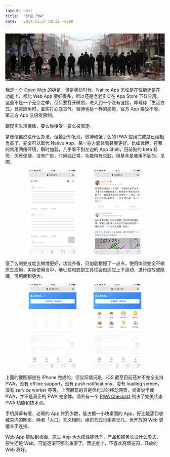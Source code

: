 ```yaml
---
layout: post
title:  "体验 PWA"
date:   2017-11-27 00:21 +0800
---
```


![低端人口](/files/2017/11/27/beijing.jpg)

我是一个 Open Web 的拥趸，但是移动时代，Native App 无论是在性能还是在功能上，都比 Web App 要好很多，所以还是老老实实在 App Store 下载应用。这虽不是一个无奈之举，但只要打开微信，进入到一个没有链接，却号称「生活方式」日常应用时，着实打心底丧气。微博也是一样的感觉，官方 App 接受不能，第三方 App 又倍受限制。

跟现实生活很像，要么你接受，要么被驱逐。

拿微信虽然没什么办法，但最近却发现，微博和饿了么的 PWA 应用完成度已经相当高了，完全可以取代 Native App，某一些方面体验甚至更好。比如微博，在我的常用网络环境，瞬时加载，几乎看不到左边的 App Shell，目前贴的 beta 标签，优雅便捷，没有广告，时间线正常，功能稍有欠缺，但基本是我用不到的，见图：

<div  style="text-align: center;">
<p>
<img src="/files/2017/11/27/weibo_app_shell.png" alt="weibo app shell" height="30%" width="30%" style="display: inline-block; margin: 0 5%;">
<img src="/files/2017/11/27/weibo.png" alt="weibo app shell" height="30%" width="30%" style="display: inline-block; margin: 0 5%;">
</p>
</div>

饿了么的完成度比微博更好，功能齐备，只加载稍慢了一点点，使用体验完全不输原生应用，实际使用当中，地址栏和底部工具栏会自适应上下滚动，进行缩放或隐藏，可用面积更大。

<div  style="text-align: center;">
<p>
<img src="/files/2017/11/27/ele_app_shell.png" alt="weibo app shell" height="30%" width="30%" style="display: inline-block; margin: 0 5%;">
<img src="/files/2017/11/27/ele_loading.png" alt="weibo app shell" height="30%" width="30%" style="display: inline-block; margin: 0 5%;">
</p>
</div>

上面的截图都是在 iPhone 完成的，但实际情况是，iOS 截至目前还并不完全支持 PWA，没有 offline support，没有 push notifications，没有 loading screen，没有 service worker 等等，上面展现的只是优化过的移动网页，或者说半截 PWA，并不是真正的 PWA 完全体。墙外有一个 [PWA Checklist](https://developers.google.com/web/progressive-web-apps/checklist) 列出了完美状态 PWA 功能和技术点。

手机屏幕有限，必需的 App 终究少数，能占据一小块桌面的 App，好比能舔到收藏夹内的网页，两者「入口」含义相同，组织方式也相差无几，但开放的 Web 更擅长于连接。

Web App 能贴到桌面，原生 App 也大把性能低下，产品和服务长成什么形式，原生还是 Web，可能逐渐不那么重要了。而态度上，不喜欢高墙花园，开放的 Web 真好。